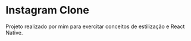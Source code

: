 # Instagram Clone

Projeto realizado por mim para exercitar conceitos de estilização e React Native.